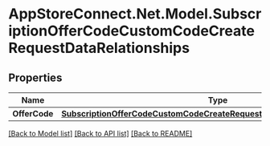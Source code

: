# AppStoreConnect.Net.Model.SubscriptionOfferCodeCustomCodeCreateRequestDataRelationships

## Properties

Name | Type | Description | Notes
------------ | ------------- | ------------- | -------------
**OfferCode** | [**SubscriptionOfferCodeCustomCodeCreateRequestDataRelationshipsOfferCode**](SubscriptionOfferCodeCustomCodeCreateRequestDataRelationshipsOfferCode.md) |  | 

[[Back to Model list]](../README.md#documentation-for-models) [[Back to API list]](../README.md#documentation-for-api-endpoints) [[Back to README]](../README.md)

